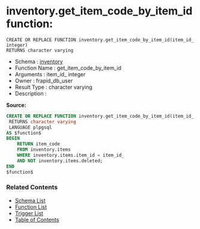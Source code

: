 # inventory.get_item_code_by_item_id function:

```plpgsql
CREATE OR REPLACE FUNCTION inventory.get_item_code_by_item_id(item_id_ integer)
RETURNS character varying
```
* Schema : [inventory](../../schemas/inventory.md)
* Function Name : get_item_code_by_item_id
* Arguments : item_id_ integer
* Owner : frapid_db_user
* Result Type : character varying
* Description : 


**Source:**
```sql
CREATE OR REPLACE FUNCTION inventory.get_item_code_by_item_id(item_id_ integer)
 RETURNS character varying
 LANGUAGE plpgsql
AS $function$
BEGIN
    RETURN item_code
    FROM inventory.items
    WHERE inventory.items.item_id = item_id_
    AND NOT inventory.items.deleted;
END
$function$

```

### Related Contents
* [Schema List](../../schemas.md)
* [Function List](../../functions.md)
* [Trigger List](../../triggers.md)
* [Table of Contents](../../README.md)

